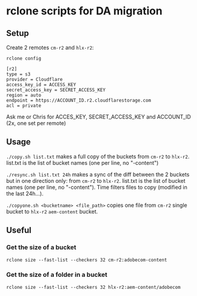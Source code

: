 # rclone scripts for DA migration

## Setup

Create 2 remotes `cm-r2` and `hlx-r2`: 

`rclone config`

```
[r2]
type = s3
provider = Cloudflare
access_key_id = ACCESS_KEY
secret_access_key = SECRET_ACCESS_KEY
region = auto
endpoint = https://ACCOUNT_ID.r2.cloudflarestorage.com
acl = private
```

Ask me or Chris for ACCES_KEY, SECRET_ACCESS_KEY and ACCOUNT_ID (2x, one set per remote)

## Usage

`./copy.sh list.txt` makes a full copy of the buckets from `cm-r2` to `hlx-r2`. list.txt is the list of bucket names (one per line, no "-content")

`./resync.sh list.txt 24h` makes a sync of the diff between the 2 buckets but in one direction only: from `cm-r2` to `hlx-r2`. list.txt is the list of bucket names (one per line, no "-content"). Time filters files to copy (modified in the last 24h...).

`./copyone.sh <bucketname> <file_path>` copies one file from `cm-r2` single bucket to `hlx-r2` `aem-content` bucket.

## Useful

### Get the size of a bucket

```
rclone size --fast-list --checkers 32 cm-r2:adobecom-content
```

### Get the size of a folder in a bucket

```
rclone size --fast-list --checkers 32 hlx-r2:aem-content/adobecom 
```